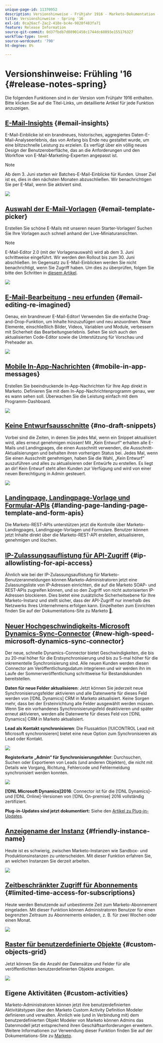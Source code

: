 ```yaml
---
unique-page-id: 11370952
description: Versionshinweise - Frühjahr 1916 - Marketo-Dokumentation - Produktdokumentation
title: Versionshinweise - Spring '16
exl-id: 0ca26acf-2ac2-418e-bc4e-9820f483fa71
feature: Release Information
source-git-commit: 0d37fbdb7d08901458c1744dc68893e155176327
workflow-type: tm+mt
source-wordcount: '790'
ht-degree: 0%

---
```


# Versionshinweise: Frühling &#39;16 {#release-notes-spring}

Die folgenden Funktionen sind in der Version vom Frühjahr 1916 enthalten. Bitte klicken Sie auf die Titel-Links, um detaillierte Artikel für jede Funktion anzuzeigen.

## [E-Mail-Insights](/help/marketo/product-docs/reporting/email-insights/email-insights-overview.md) {#email-insights}

E-Mail-Einblicke ist ein brandneues, historisches, aggregiertes Daten-E-Mail-Analyseerlebnis, das von Anfang bis Ende neu gestaltet wurde, um eine blitzschnelle Leistung zu erzielen. Es verfügt über ein völlig neues Design der Benutzeroberfläche, das an die Anforderungen und den Workflow von E-Mail-Marketing-Experten angepasst ist.

>[!NOTE]
>
>Ab dem 3. Juni starten wir Batches-E-Mail-Einblicke für Kunden. Unser Ziel ist es, dies in den nächsten Monaten abzuschließen. Wir benachrichtigen Sie per E-Mail, wenn Sie aktiviert sind.

![](assets/two.png)

## [Auswahl der E-Mail-Vorlagen](/help/marketo/product-docs/email-marketing/general/email-editor-2/email-template-picker-overview.md) {#email-template-picker}

Erstellen Sie schöne E-Mails mit unseren neuen Starter-Vorlagen! Suchen Sie Ihre Vorlagen auch schnell anhand der Live-Miniaturansichten.

>[!NOTE]
>
>E-Mail-Editor 2.0 (mit der Vorlagenauswahl) wird ab dem 3. Juni schrittweise eingeführt. Wir werden den Rollout bis zum 30. Juni abschließen. Im Gegensatz zu E-Mail-Einblicken werden Sie nicht benachrichtigt, wenn Sie Zugriff haben. Um dies zu überprüfen, folgen Sie bitte den Schritten in [diesem Artikel](/help/marketo/product-docs/email-marketing/general/email-editor-2/transitioning-to-email-editor-2-0.md).

![](assets/5-29-home-starter-templates.png)

## [E-Mail-Bearbeitung - neu erfunden](/help/marketo/product-docs/email-marketing/general/email-editor-2/email-editor-v2-0-overview.md) {#email-editing-re-imagined}

Genau, ein brandneuer E-Mail-Editor! Verwenden Sie die einfache Drag-and-Drop-Funktion, um Inhalte hinzuzufügen und neu anzuordnen. Neue Elemente, einschließlich Bilder, Videos, Variablen und Module, verbessern mit Sicherheit das Bearbeitungserlebnis. Sehen Sie sich auch den aktualisierten Code-Editor sowie die Unterstützung für Vorschau und Preheader an.

![](assets/17a-29-modules-next.png)

## [Mobile In-App-Nachrichten](/help/marketo/product-docs/mobile-marketing/in-app-messages/understanding-in-app-messages.md) {#mobile-in-app-messages}

Erstellen Sie beeindruckende In-App-Nachrichten für Ihre App direkt in Marketo. Definieren Sie mit dem In-App-Nachrichtenprogramm genau, wer es wann sehen soll. Überwachen Sie die Leistung einfach mit dem Programm-Dashboard.

![](assets/pasted-image-at-2016-05-24-09-45-am.png)

## [Keine Entwurfsausschnitte](/help/marketo/product-docs/administration/users-and-roles/enable-no-draft-for-snippets.md) {#no-draft-snippets}

Vorbei sind die Zeiten, in denen Sie jedes Mal, wenn ein Snippet aktualisiert wird, alles erneut genehmigen müssen! Mit „Kein Entwurf“ erhalten alle E-Mails und Landingpages, die einen Ausschnitt verwenden, die Ausschnitt-Aktualisierungen und behalten ihren vorherigen Status bei. Jedes Mal, wenn Sie einen Ausschnitt genehmigen, haben Sie die Wahl, „Kein Entwurf“ auszuführen und alles zu aktualisieren oder Entwürfe zu erstellen. Es liegt an dir! Kein Entwurf steht allen Kunden zur Verfügung und wird von einer neuen Berechtigung in Admin gesteuert.

![](assets/image2016-5-16-15-3a41-3a17.png)

## [Landingpage, Landingpage-Vorlage und Formular-APIs](https://developers.marketo.com/blog/spring-2016-updates/) {#landing-page-landing-page-template-and-form-apis}

Die Marketo-REST-APIs unterstützen jetzt die Kontrolle über Marketo-Landingpages, Landingpage-Vorlagen und Formulare. Benutzer können jetzt Inhalte direkt über die Marketo-REST-API erstellen, aktualisieren, genehmigen und löschen.

## [IP-Zulassungsauflistung für API-Zugriff](/help/marketo/product-docs/administration/additional-integrations/create-an-allowlist-for-ip-based-api-access.md) {#ip-allowlisting-for-api-access}

Ähnlich wie bei der IP-Zulassungsauflistung für Marketo-Benutzeranmeldungen können Marketo-Administratoren jetzt eine Zulassungsliste von IP-Adressen einrichten, die auf die Marketo SOAP- und REST-APIs zugreifen können, und so den Zugriff von nicht autorisierten IP-Adressen blockieren. Dies bietet eine zusätzliche Sicherheitsebene für Ihre Marketo-Instanz und stellt sicher, dass der API-Zugriff nur innerhalb des Netzwerks Ihres Unternehmens erfolgen kann. Einzelheiten zum Einrichten finden Sie auf der Dokumentations-Site zu Marketo [&#128279;](/help/marketo/product-docs/administration/additional-integrations/create-an-allowlist-for-ip-based-api-access.md).

## [Neuer Hochgeschwindigkeits-Microsoft Dynamics-Sync-Connector](/help/marketo/product-docs/crm-sync/microsoft-dynamics-sync/microsoft-dynamics-sync-details/sync-status.md) {#new-high-speed-microsoft-dynamics-sync-connector}

Der neue, schnelle Dynamics-Connector bietet Geschwindigkeiten, die bis zu 20-mal höher für die Erstsynchronisierung und bis zu 5-mal höher für die inkrementelle Synchronisierung sind. Alle neuen Kunden werden diesen Connector am Veröffentlichungsdatum integrieren und wir werden ihn im Laufe der Sommerveröffentlichung schrittweise für Bestandskunden bereitstellen.

**Daten für neue Felder aktualisieren**: Jetzt können Sie jederzeit neue Synchronisierungsfelder aktivieren und alle Datenwerte für dieses Feld werden von [!DNL Dynamics] CRM in Marketo aktualisiert. Keine Sorgen mehr, dass bei der Ersteinrichtung alle Felder ausgewählt werden müssen. Wenn Sie ein vorhandenes Synchronisierungsfeld deaktivieren und später erneut aktivieren, werden alle Datenwerte für dieses Feld von [!DNL Dynamics] CRM in Marketo aktualisiert.

**Lead als Kontakt synchronisieren**: Die Flussaktion [!UICONTROL Lead mit Microsoft synchronisieren] bietet eine neue Option zum Synchronisieren als Lead oder Kontakt.

![](assets/image2016-5-19-8-3a59-3a9.png)

**Registerkarte „Admin“ für Synchronisierungsfehler**: Durchsuchen, Suchen oder Exportieren von Leads (und anderen Objekten), die nicht mit Details wie Vorgang, Richtung, Fehlercode und Fehlermeldung synchronisiert werden konnten.

![](assets/sync-errors.png)

**[!DNL Microsoft Dynamics]2016**: Connector ist für die [!DNL Dynamics]- und [!DNL Online]-Versionen von [!DNL On-premise] 2016 vollständig zertifiziert.

**Plug-in-Updates sind jetzt dokumentiert:** Siehe den [Artikel zu Plug-in-Updates](/help/marketo/product-docs/crm-sync/microsoft-dynamics-sync/marketo-plugin-releases-for-microsoft-dynamics.md).

## [Anzeigename der Instanz](/help/marketo/product-docs/administration/settings/edit-subscription-settings.md) {#friendly-instance-name}

Heute ist es schwierig, zwischen Marketo-Instanzen wie Sandbox- und Produktionsinstanzen zu unterscheiden. Mit dieser Funktion erfahren Sie, an welchen Instanzen Sie derzeit arbeiten.

![](assets/image2016-5-16-15-3a57-3a14.png)

## [Zeitbeschränkter Zugriff für Abonnements](/help/marketo/product-docs/administration/users-and-roles/managing-marketo-users.md) {#limited-time-access-for-subscriptions}

Heute werden Benutzende auf unbestimmte Zeit zum Marketo-Abonnement eingeladen. Mit dieser Funktion können Administratoren Benutzer für einen begrenzten Zeitraum zu Abonnements einladen, z. B. für zwei Wochen oder einen Monat.

![](assets/image2016-5-16-15-3a59-3a52.png)

## [Raster für benutzerdefinierte Objekte](/help/marketo/product-docs/administration/marketo-custom-objects/understanding-marketo-custom-objects.md) {#custom-objects-grid}

Jetzt können Sie die Anzahl der Datensätze und Felder für alle veröffentlichten benutzerdefinierten Objekte anzeigen.

![](assets/custom-objects-grid.png)

## Eigene Aktivitäten {#custom-activities}

Marketo-Administratoren können jetzt ihre benutzerdefinierten Aktivitätstypen über den Marketo Custom Activity Definition Modeler definieren und verwalten. Ähnlich wie (und in Verbindung mit) dem benutzerdefinierten Objekt Modeler von Marketo können Admins das Datenmodell jetzt entsprechend ihren Geschäftsanforderungen erweitern. Weitere Informationen zur Verwendung dieser Funktion finden Sie auf der Dokumentations-Site zu [Marketo](/help/marketo/product-docs/administration/marketo-custom-activities/understanding-custom-activities.md).
